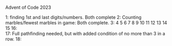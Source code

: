 Advent of Code 2023

1: finding 1st and last digits/numbers.  Both complete
2:  Counting marbles/fewest marbles in game:  Both complete.
3: 
4
5
6
7
8
9
10
11
12
13
14
15
16:  
17:  Full pathfinding needed, but with added condition of no more than 3 in a row.
18: 

